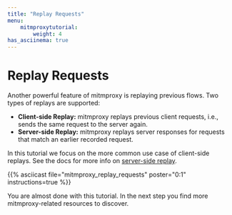 ```yaml
---
title: "Replay Requests"
menu:
    mitmproxytutorial:
        weight: 4
has_asciinema: true
---
```


# Replay Requests

Another powerful feature of mitmproxy is replaying previous flows.
Two types of replays are supported:

* **Client-side Replay:** mitmproxy replays previous client requests, i.e., sends the same request to the server again.
* **Server-side Replay:** mitmproxy replays server responses for requests that match an earlier recorded request.

In this tutorial we focus on the more common use case of client-side replays.
See the docs for more info on [server-side replay](https://docs.mitmproxy.org/stable/gettingstarted-features/#server-side-replay).

{{% asciicast file="mitmproxy_replay_requests" poster="0:1" instructions=true %}}

You are almost done with this tutorial. In the next step you find more mitmproxy-related resources to discover.
